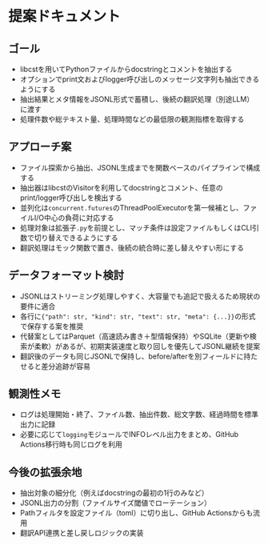 # 提案ドキュメント

## ゴール
- libcstを用いてPythonファイルからdocstringとコメントを抽出する
- オプションでprint文およびlogger呼び出しのメッセージ文字列も抽出できるようにする
- 抽出結果とメタ情報をJSONL形式で蓄積し、後続の翻訳処理（別途LLM）に渡す
- 処理件数や総テキスト量、処理時間などの最低限の観測指標を取得する

## アプローチ案
- ファイル探索から抽出、JSONL生成までを関数ベースのパイプラインで構成する
- 抽出器はlibcstのVisitorを利用してdocstringとコメント、任意のprint/logger呼び出しを検出する
- 並列化は`concurrent.futures`のThreadPoolExecutorを第一候補とし、ファイルI/O中心の負荷に対応する
- 処理対象は拡張子`.py`を前提とし、マッチ条件は設定ファイルもしくはCLI引数で切り替えできるようにする
- 翻訳処理はモック関数で置き、後続の統合時に差し替えやすい形にする

## データフォーマット検討
- JSONLはストリーミング処理しやすく、大容量でも追記で扱えるため現状の要件に適合
- 各行に`{"path": str, "kind": str, "text": str, "meta": {...}}`の形式で保存する案を推奨
- 代替案としてはParquet（高速読み書き＋型情報保持）やSQLite（更新や検索が柔軟）があるが、初期実装速度と取り回しを優先してJSONL継続を提案
- 翻訳後のデータも同じJSONLで保持し、before/afterを別フィールドに持たせると差分追跡が容易

## 観測性メモ
- ログは処理開始・終了、ファイル数、抽出件数、総文字数、経過時間を標準出力に記録
- 必要に応じて`logging`モジュールでINFOレベル出力をまとめ、GitHub Actions移行時も同じログを利用

## 今後の拡張余地
- 抽出対象の細分化（例えばdocstringの最初の1行のみなど）
- JSONL出力の分割（ファイルサイズ閾値でローテーション）
- Pathフィルタを設定ファイル（toml）に切り出し、GitHub Actionsからも流用
- 翻訳API連携と差し戻しロジックの実装
